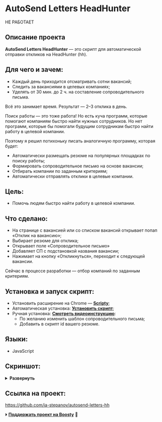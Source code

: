 # AutoSend Letters HeadHunter

НЕ РАБОТАЕТ

## Описание проекта
**AutoSend Letters HeadHunter** — это скрипт для автоматической отправки откликов на HeadHunter (hh).

## Для чего и зачем:
- Каждый день приходится отсматривать сотни вакансий;
- Следить за вакансиями в целевых компаниях;
- Уделять от 30 мин. до 2 ч. на составление сопроводительного письма.

Всё это занимает время. Результат — 2–3 отклика в день.

Поиск работы — это тоже работа! Но есть куча программ, которые помогают компаниям быстро найти нужных сотрудников. Но нет программ, которые бы помогали будущим сотрудникам быстро найти работу в целевой компании.

Поэтому я решил потихоньку писать аналогичную программу, которая будет:

- Автоматически размещать резюме на популярных площадках по поиску работы;
- Формировать сопроводительное письмо на основе вакансии;
- Отбирать компании по заданным критериям;
- Автоматически отправлять отклики в целевые компании.

## Цель:
- Помочь людям быстро найти работу в целевой компании.

## Что сделано:
- На странице с вакансией или со списком вакансий открывает попап «Отклик на вакансию»;
- Выбирает резюме для отклика;
- Открывает поле «Сопроводительное письмо»
- Добавляет СП с подстановкой названия вакансии;
- Нажимает на кнопку «Откликнуться», переходит к следующей вакансии.

Сейчас в процессе разработки — отбор компаний по заданным критериям.

## Установка и запуск скрипт:

- Установить расширение на Chrome — **[Scripty](https://chrome.google.com/webstore/detail/scripty-javascript-inject/milkbiaeapddfnpenedfgbfdacpbcbam)**;
- Автоматическая установка: **[Установить скрипт](https://scripty.abhisheksatre.com/#/share/script_1660218737940)**;
- Ручная установка: **[Смотреть видеоинструкцию](https://disk.yandex.ru/i/cXntE-vICcOB-Q)**:
  - По желанию изменить шаблон сопроводительного письма;
  - Добавить в скрипт id вашего резюме.

## Языки:
- JavaScript

## Скриншот:
<details><summary><b>Развернуть</b></summary>

[![AutoSend Letters HeadHunter](https://user-images.githubusercontent.com/86494748/184140911-b7603645-7bc5-4fad-8d06-80a56cbdedf7.png)](https://hh.ru/search/vacancy?text=Frontend+developer)

</details>

## Ссылка на проект:
https://github.com/ia-stepanov/autosend-letters-hh

⏵ **[Поддержать проект на Boosty](https://boosty.to/ia-stepanov/single-payment/donation/364228)** 🙌
